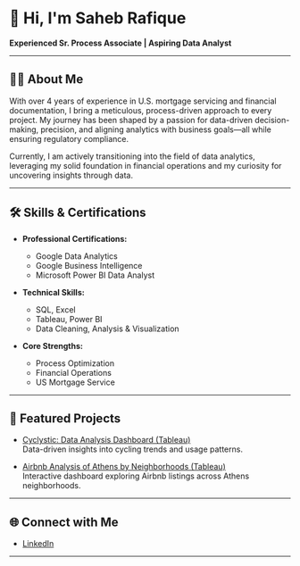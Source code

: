 # 👋 Hi, I'm Saheb Rafique

**Experienced Sr. Process Associate | Aspiring Data Analyst**

---

## 👨‍💼 About Me

With over 4 years of experience in U.S. mortgage servicing and financial documentation, I bring a meticulous, process-driven approach to every project. My journey has been shaped by a passion for data-driven decision-making, precision, and aligning analytics with business goals—all while ensuring regulatory compliance.

Currently, I am actively transitioning into the field of data analytics, leveraging my solid foundation in financial operations and my curiosity for uncovering insights through data.

---

## 🛠️ Skills & Certifications

- **Professional Certifications:**  
  - Google Data Analytics  
  - Google Business Intelligence  
  - Microsoft Power BI Data Analyst

- **Technical Skills:**  
  - SQL, Excel  
  - Tableau, Power BI  
  - Data Cleaning, Analysis & Visualization

- **Core Strengths:**  
  - Process Optimization  
  - Financial Operations  
  - US Mortgage Service
---

## 🚀 Featured Projects

- [Cyclystic: Data Analysis Dashboard (Tableau)](https://public.tableau.com/views/Cyclystic_17384244176160/Story1?:language=en-US&:sid=&:redirect=auth&:display_count=n&:origin=viz_share_link)  
  Data-driven insights into cycling trends and usage patterns.

- [Airbnb Analysis of Athens by Neighborhoods (Tableau)](https://public.tableau.com/views/AirbnbanalysisofAthensbyNeighborhoods/Dashboard1?:language=en-US&:sid=&:redirect=auth&:display_count=n&:origin=viz_share_link)  
  Interactive dashboard exploring Airbnb listings across Athens neighborhoods.

---

## 🌐 Connect with Me

- [LinkedIn](https://www.linkedin.com/in/saheb-rafique-87b2b9186/)

---

<!--
**saheb1999/saheb1999** is a ✨ special ✨ repository, because its `README.md` (this file) appears on your GitHub profile.
-->
